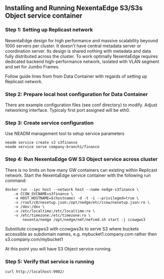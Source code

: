 ## Installing and Running NexentaEdge S3/S3s Object service container

### Step 1: Setting up Replicast network
NexentaEdge design for high performance and massive scalability beyound 1000 servers per cluster. It doesn't have central metadata server or coordination server. Its design is shared nothing with metadata and data fully distributed across the cluster. To work optimally NexentaEdge requires dedicated backend high-performance network, isolated with VLAN segment and set for Jumbo Frames.

Follow guide lines from from Data Container with regards of setting up Replicast network.

### Step 2: Prepare local host configuration for Data Container
There are example configuration files (see conf directory) to modify. Adjust networking interface. Typicaly first port assigned will be eth0.

### Step 3: Create service configuration
Use NEADM management tool to setup service parameters
```
neadm service create s3 s3finance
neadm service serve company-branch1/finance
```

### Step 4: Run NexentaEdge GW S3 Object service across cluster
There is no limits on how many GW containers can existing within Replicast network. Start the NexentaEdge service container with the following run command:
```
docker run --ipc host --network host --name nedge-s3finance \
	-e CCOW_SVCNAME=s3finance \
	-e HOST_HOSTNAME=$(hostname) -d -t -i --privileged=true \
	-v /root/c0/nesetup.json:/opt/nedge/etc/ccow/nesetup.json:ro \
	-v /dev:/dev \
	-v /etc/localtime:/etc/localtime:ro \
	-v /etc/timezone:/etc/timezone:ro \
        nexenta/nedge /opt/nedge/nmf/nefcmd.sh start -j ccowgws3
```
Substitute ccowgws3 with ccowgws3s to serve S3 where buckets accessible as subdomain names, e.g. mybucket1.company.com rather then s3.company.com/mybucket1

At this point you will have S3 Object service running.

### Step 5: Verify that service is running
```
curl http://localhost:9982/
```
